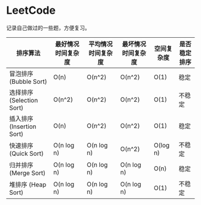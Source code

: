 # LeetCode

<!-- toc -->

记录自己做过的一些题，方便复习。

<!-- mdbook-pandoc::table: 25|18|18|18|10|12 -->
|排序算法|最好情况时间复杂度|平均情况时间复杂度|最坏情况时间复杂度|空间复杂度|是否稳定排序|
|------------|---------------------------|---------------------------|---------------------------|---------------|------------------|
|冒泡排序 (Bubble Sort)|O(n)|O(n^2)|O(n^2)|O(1)|稳定|
|选择排序 (Selection Sort)|O(n^2)|O(n^2)|O(n^2)|O(1)|不稳定|
|插入排序 (Insertion Sort)|O(n)|O(n^2)|O(n^2)|O(1)|稳定|
|快速排序 (Quick Sort)|O(n log n)|O(n log n)|O(n^2)|O(log n)|不稳定|
|归并排序 (Merge Sort)|O(n log n)|O(n log n)|O(n log n)|O(n)|稳定|
|堆排序 (Heap Sort)|O(n log n)|O(n log n)|O(n log n)|O(1)|不稳定|